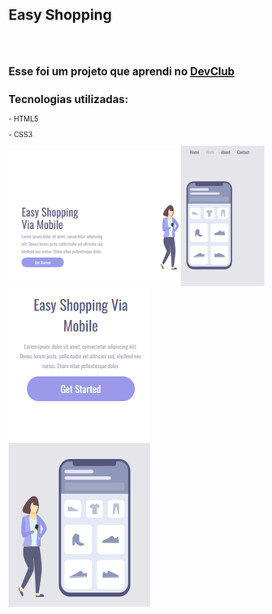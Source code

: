 <h1>Easy Shopping</h1>
<br>
<br>
<h2>Esse foi um projeto que aprendi no <a href="https://rodolfomori.com.br/devclub">DevClub</a></h2>

<h2>Tecnologias utilizadas:</h2>
<p>- HTML5</p>
<p>- CSS3</p>

<img src="https://github.com/sidneydevfrontend/Easy-shopping-2/blob/main/Easy-shopping-main/assets/tela-desktop.png?raw=true">

<img src="https://github.com/sidneydevfrontend/Easy-shopping-2/blob/main/Easy-shopping-main/assets/tela-mobile.png?raw=true">
